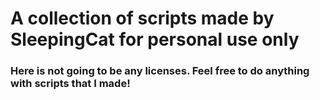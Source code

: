 # A collection of scripts made by SleepingCat for personal use only
### Here is not going to be any licenses. Feel free to do anything with scripts that I made!
